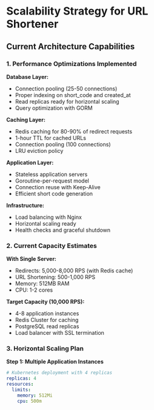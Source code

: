 # Scalability Strategy for URL Shortener

## Current Architecture Capabilities

### 1. Performance Optimizations Implemented

**Database Layer:**
- Connection pooling (25-50 connections)
- Proper indexing on short_code and created_at
- Read replicas ready for horizontal scaling
- Query optimization with GORM

**Caching Layer:**
- Redis caching for 80-90% of redirect requests
- 1-hour TTL for cached URLs
- Connection pooling (100 connections)
- LRU eviction policy

**Application Layer:**
- Stateless application servers
- Goroutine-per-request model
- Connection reuse with Keep-Alive
- Efficient short code generation

**Infrastructure:**
- Load balancing with Nginx
- Horizontal scaling ready
- Health checks and graceful shutdown

### 2. Current Capacity Estimates

**With Single Server:**
- Redirects: 5,000-8,000 RPS (with Redis cache)
- URL Shortening: 500-1,000 RPS
- Memory: 512MB RAM
- CPU: 1-2 cores

**Target Capacity (10,000 RPS):**
- 4-8 application instances
- Redis Cluster for caching
- PostgreSQL read replicas
- Load balancer with SSL termination

### 3. Horizontal Scaling Plan

**Step 1: Multiple Application Instances**
```yaml
# Kubernetes deployment with 4 replicas
replicas: 4
resources:
  limits:
    memory: 512Mi
    cpu: 500m